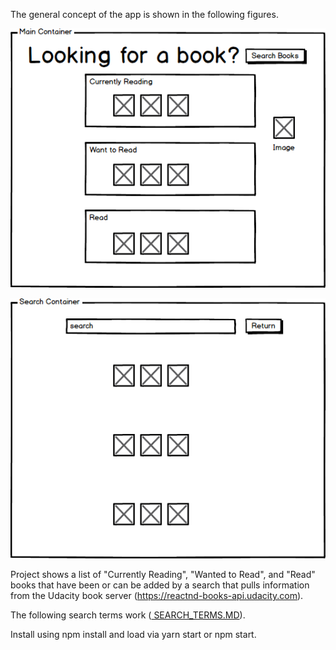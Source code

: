 The general concept of the app is shown in the following figures.

![alt text](./Page1.png)

![alt text](./Page2.png)

Project shows a list of "Currently Reading", "Wanted to Read", and "Read" books that have been or can be added by a search that pulls information from the Udacity book server (https://reactnd-books-api.udacity.com).

The following search terms work (<a href="https://github.com/udacity/reactnd-project-myreads-starter/blob/master/SEARCH_TERMS.md" target="\_blank"> SEARCH_TERMS.MD</a>).

Install using npm install and load via yarn start or npm start.
